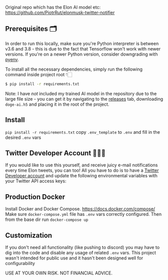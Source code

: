 Original repo which has the Elon AI model etc: https://github.com/PiotrRut/elonmusk-twitter-notifier

## Prerequisites 🗂

In order to run this locally, make sure you're Python interpreter is between v3.6 and 3.8 - 
this is due to the fact that Tensorflow won't work with newer versions. If you're on a newer
Python version, consider downgrading with [pyenv](https://github.com/pyenv/pyenv).

To install all the necessary dependencies, simply run the following command inside project root 👇🏻

```bash
$ pip install -r requirements.txt
```

Note:
I have *not* included my trained AI model in the repository due to the large file size - 
you can get it by navigating to the [releases](https://github.com/PiotrRut/elonmusk-twitter-notifier/releases) tab, downloading `doge-ai.h5` and placing it in the root
of the project.

## Install ##

`pip install -r requirements.txt`
copy `.env_template` to `.env` and fill in the desired `.env` vars

## Twitter Developer Account 👨🏻‍💻

If you would like to use this yourself, and receive juicy e-mail notifications every time
Elon tweets, you can too! All you have to do is to have a [Twitter Developer account](https://developer.twitter.com/en) and update the following environmental variables with your
Twitter API access keys:

## Production Docker ##

Install Docker and Docker Compose. https://docs.docker.com/compose/
Make sure `docker-compose.yml` file has `.env` vars correctly configured.
Then from the base dir run `docker-compose up`

## Customization ##

If you don't need all functionality (like pushing to discord) you may have to dig into the code and disable any usage of related `.env` vars. This project wasn't intended for public use and it hasn't been designed well for configurability 


USE AT YOUR OWN RISK. NOT FINANCIAL ADVICE.
